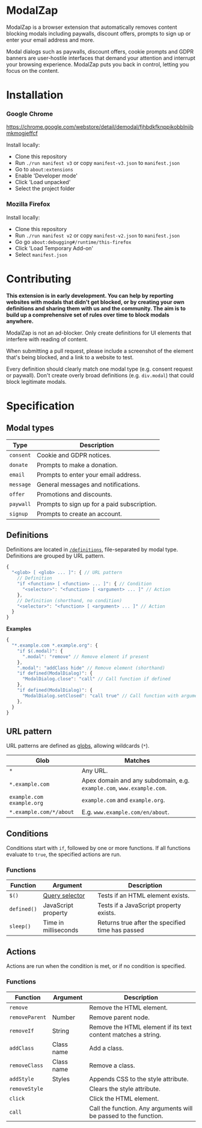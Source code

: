 # ModalZap

ModalZap is a browser extension that automatically removes content blocking modals including paywalls, 
discount offers, prompts to sign up or enter your email address and more.

Modal dialogs such as paywalls, discount offers, cookie prompts and GDPR 
banners are user-hostile interfaces that demand your attention and interrupt
your browsing experience. ModalZap puts you back in control, letting you
focus on the content.

# Installation

### Google Chrome

https://chrome.google.com/webstore/detail/demodal/fjhbdkfknppikobblnjibmkmogjeffcf

Install locally:

* Clone this repository
* Run `./run manifest v3` or copy `manifest-v3.json` to `manifest.json`
* Go to `about:extensions`
* Enable 'Developer mode'
* Click 'Load unpacked'
* Select the project folder

### Mozilla Firefox

Install locally:

* Clone this repository
* Run `./run manifest v2` or copy `manifest-v2.json` to `manifest.json`
* Go go `about:debugging#/runtime/this-firefox`
* Click 'Load Temporary Add-on'
* Select `manifest.json`

# Contributing

**This extension is in early development. You can help by reporting
websites with modals that didn't get blocked, or by creating your own
definitions and sharing them with us and the community. The aim is to build up
a comprehensive set of rules over time to block modals anywhere.**

ModalZap is not an ad-blocker. Only create definitions for UI elements that interfere with reading of content.

When submitting a pull request, please include a screenshot of the element that's being blocked, and a link to a website to test.

Every definition should clearly match one modal type (e.g. consent request or paywall). Don't create overly broad definitions (e.g. `div.modal`) that could block legitimate modals.

# Specification


## Modal types

| Type       | Description  |
|------------|--------------|
| `consent`  | Cookie and GDPR notices.
| `donate`   | Prompts to make a donation.
| `email`    | Prompts to enter your email address.
| `message`  | General messages and notifications.
| `offer`    | Promotions and discounts.
| `paywall`  | Prompts to sign up for a paid subscription.
| `signup`   | Prompts to create an account.

## Definitions

Definitions are located in [`/definitions`](/definitions), file-separated by modal type. Definitions are grouped by URL pattern.
```javascript
{
  "<glob> [ <glob> ... ]": { // URL pattern
    // Definition
    "if <function> [ <function> ... ]": { // Condition
      "<selector>": "<function> [ <argument> ... ]" // Action
    },
    // Definition (shorthand, no condition)
    "<selector>": "<function> [ <argument> ... ]" // Action
  }
}
```
**Examples**
```javascript
{
  "*.example.com *.example.org": {
    "if $(.modal)": {
      ".modal": "remove" // Remove element if present
    },
    ".modal": "addClass hide" // Remove element (shorthand)
    "if defined(ModalDialog)": {
      "ModalDialog.close": "call" // Call function if defined
    },
    "if defined(ModalDialog)": {
      "ModalDialog.setClosed": "call true" // Call function with arguments
    },      
  }
}
```
## URL pattern

URL patterns are defined as [globs](https://en.wikipedia.org/wiki/Glob_(programming)), allowing wildcards (`*`).

| Glob                      | Matches |
|---------------------------|---------|
| `*`                       | Any URL.
| `*.example.com`           | Apex domain and any subdomain, e.g. `example.com`, `www.example.com`.
| `example.com example.org` | `example.com` and `example.org`.
| `*.example.com/*/about`   | E.g. `www.example.com/en/about`.

## Conditions

Conditions start with `if`, followed by one or more functions. If all functions evaluate to `true`, the specified actions are run.

### Functions

| Function    | Argument             | Description |
|-------------|----------------------|-------------|
| `$()`       | [Query selector](https://developer.mozilla.org/docs/Web/API/Document/querySelector) | Tests if an HTML element exists.
| `defined()` | JavaScript property  | Tests if a JavaScript property exists.
| `sleep()`   | Time in milliseconds | Returns true after the specified time has passed

## Actions

Actions are run when the condition is met, or if no condition is specified.

### Functions
| Function       | Argument   | Description |
|----------------|------------|-------------|
| `remove`       |            | Remove the HTML element.
| `removeParent` | Number     | Remove parent node.
| `removeIf`     | String     | Remove the HTML element if its text content matches a string.
| `addClass`     | Class name | Add a class.
| `removeClass`  | Class name | Remove a class.
| `addStyle`     | Styles     | Appends CSS to the style attribute.
| `removeStyle`  |            | Clears the style attribute.
| `click`        |            | Click the HTML element.
| `call`         |            | Call the function. Any arguments will be passed to the function.
